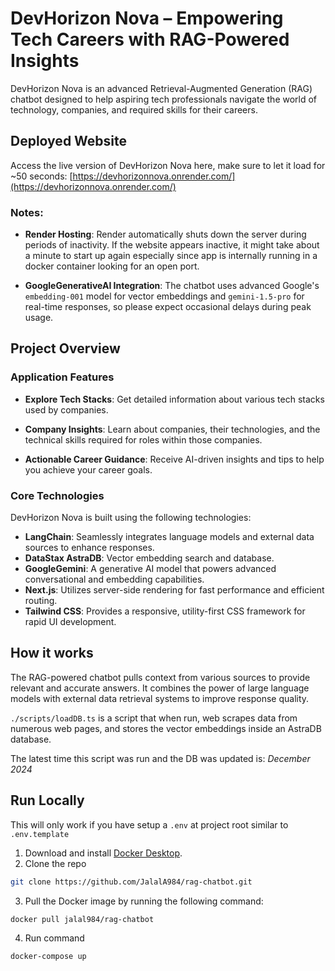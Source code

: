 # DevHorizon Nova – Empowering Tech Careers with RAG-Powered Insights

DevHorizon Nova is an advanced Retrieval-Augmented Generation (RAG) chatbot designed to help aspiring tech professionals navigate the world of technology, companies, and required skills for their careers.

## Deployed Website

Access the live version of DevHorizon Nova here, make sure to let it load for ~50 seconds: [https://devhorizonnova.onrender.com/](https://devhorizonnova.onrender.com/)

### Notes:

- **Render Hosting**: Render automatically shuts down the server during periods of inactivity. If the website appears inactive, it might take about a minute to start up again especially since app is internally running in a docker container looking for an open port.

- **GoogleGenerativeAI Integration**: The chatbot uses advanced Google's `embedding-001` model for vector embeddings and `gemini-1.5-pro` for real-time responses, so please expect occasional delays during peak usage.

## Project Overview

### Application Features

- **Explore Tech Stacks**: Get detailed information about various tech stacks used by companies.

- **Company Insights**: Learn about companies, their technologies, and the technical skills required for roles within those companies.

- **Actionable Career Guidance**: Receive AI-driven insights and tips to help you achieve your career goals.

### Core Technologies

DevHorizon Nova is built using the following technologies:

- **LangChain**: Seamlessly integrates language models and external data sources to enhance responses.
- **DataStax AstraDB**: Vector embedding search and database.
- **GoogleGemini**: A generative AI model that powers advanced conversational  and embedding capabilities.
- **Next.js**: Utilizes server-side rendering for fast performance and efficient routing.
- **Tailwind CSS**: Provides a responsive, utility-first CSS framework for rapid UI development.

## How it works
The RAG-powered chatbot pulls context from various sources to provide relevant and accurate answers. It combines the power of large language models with external data retrieval systems to improve response quality. 

`./scripts/loadDB.ts` is a script that when run, web scrapes data from numerous web pages, and stores the vector embeddings inside an AstraDB database.

The latest time this script was run and the DB was updated is: *December 2024*

## Run Locally
This will only work if you have setup a `.env` at project root similar to `.env.template`
1. Download and install [Docker Desktop](https://www.docker.com/products/docker-desktop/).
2. Clone the repo

```bash
git clone https://github.com/JalalA984/rag-chatbot.git
```

3. Pull the Docker image by running the following command:

```bash
docker pull jalal984/rag-chatbot
```
4. Run command 
```bash
docker-compose up
```